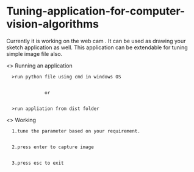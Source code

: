 # Tuning-application-for-computer-vision-algorithms
Currently it is working on the web cam . It can be used as drawing your sketch application as well. This application can be extendable for tuning simple image file also.

<> Running an application


      >run python file using cmd in windows OS
      
      
                  or
                  
                  
      >run appliation from dist folder
      
      
<> Working


      1.tune the parameter based on your requirement.
      
      
      2.press enter to capture image
      
      
      3.press esc to exit
      
      
